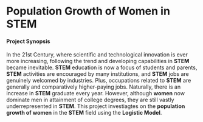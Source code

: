 # Population Growth of Women in STEM


#### Project Synopsis 
In the 21st Century, where scientific and technological innovation is ever more increasing, following the trend and developing capabilities in **STEM** became inevitable. 
**STEM** education is now a focus of students and parents, **STEM** activities are encouraged by many institutions, and **STEM** jobs are genuinely welcomed by industries. Plus, occupations related to **STEM** are generally and comparatively higher-paying jobs. 
Naturally, there is an increase in **STEM** graduate every year. 
However, although **women** now dominate men in attainment of college degrees, they are still vastly underrepresented in **STEM**. 
This project investiagtes on the **population growth of women** in the **STEM** field using the **Logistic Model**.

